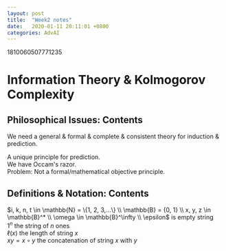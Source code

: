 ```yaml
---
layout: post
title:  "Week2 notes"
date:   2020-01-11 20:11:01 +0800
categories: AdvAI
---
```


1810060507771235

# Information Theory & Kolmogorov Complexity  

## Philosophical Issues: Contents  
We need a general & formal & complete & consistent theory for induction & prediction.  

A unique principle for prediction.  
We have Occam's razor.  
Problem: Not a formal/mathematical objective principle.  

## Definitions & Notation: Contents  
$i, k, n, t \in \mathbb{N} = \{1, 2, 3,...\} \\  
\mathbb{B} = {0, 1} \\  
x, y, z \in \mathbb{B}^* \\
\omega \in \mathbb{B}^\infty \\  
\epsilon$ is empty string  
$1^n$ the string of $n$ ones  
$\ell (x)$ the length of string $x$  
$xy = x \circ y$ the concatenation of string $x$ with $y$